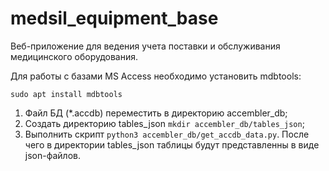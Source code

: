 # medsil_equipment_base
Веб-приложение для ведения учета поставки и обслуживания медицинского оборудования.

Для работы с базами MS Access необходимо установить mdbtools:
```shell
sudo apt install mdbtools
```
1. Файл БД (*.accdb) переместить в директорию accembler_db;
2. Создать директорию tables_json `mkdir accembler_db/tables_json`;
3. Выполнить скрипт `python3 accembler_db/get_accdb_data.py`. После чего в директории tables_json таблицы будут представленны в виде json-файлов.


